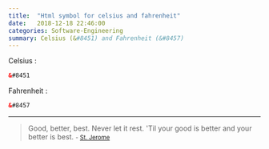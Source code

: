 ```yaml
---
title:  "Html symbol for celsius and fahrenheit"
date:   2018-12-18 22:46:00
categories: Software-Engineering
summary: Celsius (&#8451) and Fahrenheit (&#8457)
---
```


Celsius :

```html
&#8451
```

Fahrenheit :

```html
&#8457
```

---
> Good, better, best. Never let it rest. 'Til your good is better and your better is best.
> <small>- [St. Jerome](https://www.brainyquote.com/quotes/st_jerome_389605)</small>